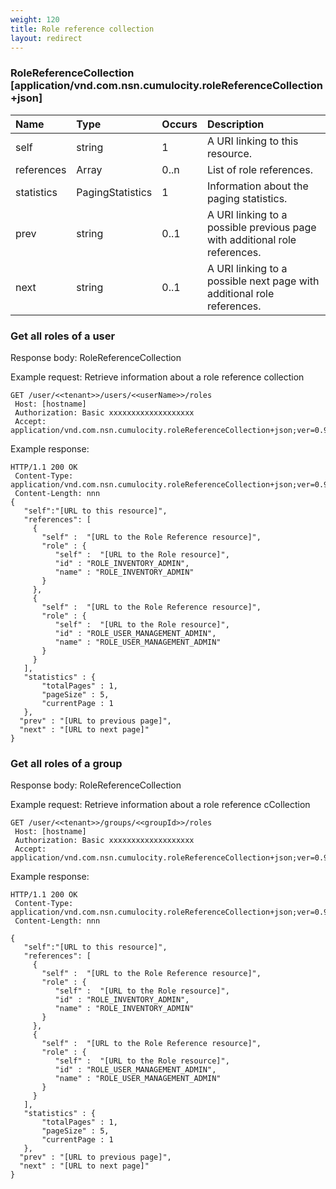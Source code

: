 ```yaml
---
weight: 120
title: Role reference collection
layout: redirect
---
```


### RoleReferenceCollection [application/vnd.com.nsn.cumulocity.roleReferenceCollection+json]

|Name|Type|Occurs|Description|
|:---|:---|:-----|:----------|
|self|string|1|A URI linking to this resource.|
|references|Array|0..n|List of role references.|
|statistics|PagingStatistics|1|Information about the paging statistics.|
|prev|string|0..1|A URI linking to a possible previous page with additional role references.|
|next|string|0..1|A URI linking to a possible next page with additional role references.|

### Get all roles of a user

Response body: RoleReferenceCollection

Example request: Retrieve information about a role reference collection

    GET /user/<<tenant>>/users/<<userName>>/roles
     Host: [hostname]
     Authorization: Basic xxxxxxxxxxxxxxxxxxx
     Accept: application/vnd.com.nsn.cumulocity.roleReferenceCollection+json;ver=0.9

Example response:

    HTTP/1.1 200 OK
     Content-Type: application/vnd.com.nsn.cumulocity.roleReferenceCollection+json;ver=0.9
     Content-Length: nnn
    {
       "self":"[URL to this resource]",
       "references": [
         {
           "self" :  "[URL to the Role Reference resource]",
           "role" : {
              "self" :  "[URL to the Role resource]",
              "id" : "ROLE_INVENTORY_ADMIN",
              "name" : "ROLE_INVENTORY_ADMIN"
           }
         },
         {
           "self" :  "[URL to the Role Reference resource]",
           "role" : {
              "self" :  "[URL to the Role resource]",
              "id" : "ROLE_USER_MANAGEMENT_ADMIN",
              "name" : "ROLE_USER_MANAGEMENT_ADMIN"
           }
         }
       ],
       "statistics" : {
           "totalPages" : 1,
           "pageSize" : 5,
           "currentPage : 1
       },
      "prev" : "[URL to previous page]",
      "next" : "[URL to next page]"
    }

### Get all roles of a group

Response body: RoleReferenceCollection

Example request: Retrieve information about a role reference cCollection

    GET /user/<<tenant>>/groups/<<groupId>>/roles
     Host: [hostname]
     Authorization: Basic xxxxxxxxxxxxxxxxxxx
     Accept: application/vnd.com.nsn.cumulocity.roleReferenceCollection+json;ver=0.9

Example response:

    HTTP/1.1 200 OK
     Content-Type: application/vnd.com.nsn.cumulocity.roleReferenceCollection+json;ver=0.9
     Content-Length: nnn

    {
       "self":"[URL to this resource]",
       "references": [
         {
           "self" :  "[URL to the Role Reference resource]",
           "role" : {
              "self" :  "[URL to the Role resource]",
              "id" : "ROLE_INVENTORY_ADMIN",
              "name" : "ROLE_INVENTORY_ADMIN"
           }
         },
         {
           "self" :  "[URL to the Role Reference resource]",
           "role" : {
              "self" :  "[URL to the Role resource]",
              "id" : "ROLE_USER_MANAGEMENT_ADMIN",
              "name" : "ROLE_USER_MANAGEMENT_ADMIN"
           }
         }
       ],
       "statistics" : {
           "totalPages" : 1,
           "pageSize" : 5,
           "currentPage : 1
       },
      "prev" : "[URL to previous page]",
      "next" : "[URL to next page]"
    }
